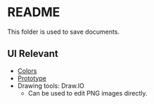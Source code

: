 # README

This folder is used to save documents.


## UI Relevant

- [Colors](https://www.figma.com/file/AX5ALuui6Z6khygwBxgNbm/Bootstrap-UI-Kit-(Community)?node-id=27-11&t=eoyBSD5rsv6dmgkG-0)
- [Prototype](https://www.figma.com/file/k7SuBrgC2hXIVYZmM96B00/BirdSights?node-id=0-1&t=GOIp49UR4b7KB0j6-0)
- Drawing tools: Draw.IO 
  - Can be used to edit PNG images directly.

